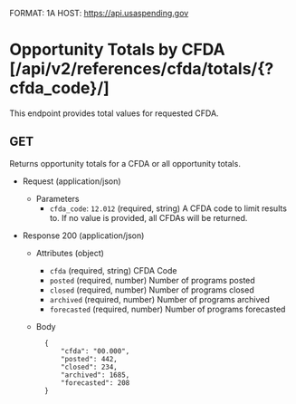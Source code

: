 FORMAT: 1A
HOST: https://api.usaspending.gov

# Opportunity Totals by CFDA [/api/v2/references/cfda/totals/{?cfda_code}/]

This endpoint provides total values for requested CFDA.

## GET

Returns opportunity totals for a CFDA or all opportunity totals.

+ Request (application/json)
    + Parameters
        + `cfda_code`: `12.012` (required, string)
            A CFDA code to limit results to. If no value is provided, all CFDAs will be returned.

+ Response 200 (application/json)
    + Attributes (object)
        + `cfda` (required, string)
            CFDA Code
        + `posted` (required, number)
            Number of programs posted
        + `closed` (required, number)
            Number of programs closed
        + `archived` (required, number)
            Number of programs archived
        + `forecasted` (required, number)
            Number of programs forecasted

    + Body
    
            {
                "cfda": "00.000",
                "posted": 442,
                "closed": 234,
                "archived": 1685,
                "forecasted": 208
            }
